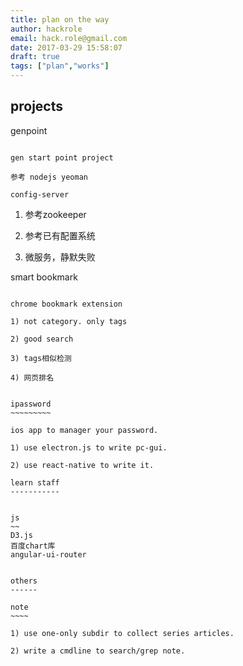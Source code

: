 ```yaml
---
title: plan on the way
author: hackrole
email: hack.role@gmail.com
date: 2017-03-29 15:58:07
draft: true
tags: ["plan","works"]
---
```




projects
--------

genpoint
~~~~~~~~

gen start point project

参考 nodejs yeoman

config-server
~~~~~~~~~~~~~

1) 参考zookeeper

2) 参考已有配置系统


3) 微服务，静默失败

smart bookmark
~~~~~~~~~~~~~~

chrome bookmark extension

1) not category. only tags

2) good search

3) tags相似检测

4) 网页排名


ipassword
~~~~~~~~~

ios app to manager your password.

1) use electron.js to write pc-gui.

2) use react-native to write it.

learn staff
-----------


js
~~
D3.js
百度chart库
angular-ui-router


others
------

note
~~~~

1) use one-only subdir to collect series articles.

2) write a cmdline to search/grep note.

